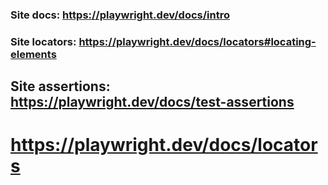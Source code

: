 ### Site docs: https://playwright.dev/docs/intro
### Site locators: https://playwright.dev/docs/locators#locating-elements
## Site assertions: https://playwright.dev/docs/test-assertions


# https://playwright.dev/docs/locators

